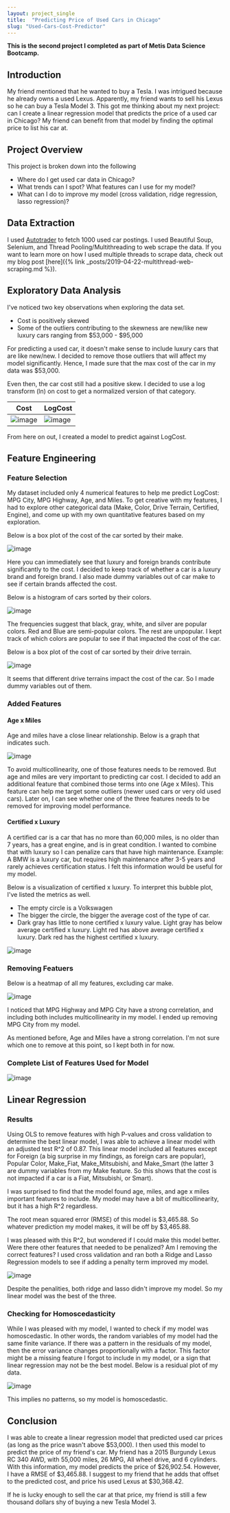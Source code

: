 ```yaml
---
layout: project_single
title:  "Predicting Price of Used Cars in Chicago"
slug: "Used-Cars-Cost-Predictor"
---
```


**This is the second project I completed as part of Metis Data Science Bootcamp.**

## Introduction

My friend mentioned that he wanted to buy a Tesla. I was intrigued because he already owns a used Lexus. Apparently, my friend wants to sell his Lexus so he can buy a Tesla Model 3. This got me thinking about my next project: can I create a linear regression model that predicts the price of a used car in Chicago? My friend can benefit from that model by finding the optimal price to list his car at. 

## Project Overview

This project is broken down into the following

* Where do I get used car data in Chicago?
* What trends can I spot? What features can I use for my model?
* What can I do to improve my model (cross validation, ridge regression, lasso regression)? 

## Data Extraction

I used [Autotrader](https://www.autotrader.com/) to fetch 1000 used car postings. I used Beautiful Soup, Selenium, and Thread Pooling/Multithreading to web scrape the data. If you want to learn more on how I used multiple threads to scrape data, check out my blog post  [here]({% link _posts/2019-04-22-multithread-web-scraping.md %}).

## Exploratory Data Analysis

I've noticed two key observations when exploring the data set.

* Cost is positively skewed
* Some of the outliers contributing to the skewness are new/like new luxury cars ranging from $53,000 - $95,000

For predicting a used car, it doesn't make sense to include luxury cars that are like new/new. I decided to remove those outliers that will affect my model significantly. Hence, I made sure that the max cost of the car in my data was $53,000.

Even then, the car cost still had a positive skew. I decided to use a log transform (ln) on cost to get a normalized version of that category. 

| Cost     | LogCost |
| ---      | ---       |
| ![image]({{site.url}}/images/projects/used-cars/Cost_Distplot.png) | ![image]({{site.url}}/images/projects/used-cars/LogCost_Distplot.png)         |

From here on out, I created a model to predict against LogCost. 

## Feature Engineering

### Feature Selection

My dataset included only 4 numerical features to help me predict LogCost: MPG City, MPG Highway, Age, and Miles. To get creative with my features, I had to explore other categorical data (Make, Color, Drive Terrain, Certified, Engine), and come up with my own quantitative features based on my exploration. 

Below is a box plot of the cost of the car sorted by their make.

![image]({{site.url}}/images/projects/used-cars/Make_Box_Plot.png)

Here you can immediately see that luxury and foreign brands contribute significantly to the cost. I decided to keep track of whether a car is a luxury brand and foreign brand. I also made dummy variables out of car make to see if certain brands affected the cost. 

Below is a histogram of cars sorted by their colors. 

![image]({{site.url}}/images/projects/used-cars/Color_Bar_Chart.png)

The frequencies suggest that black, gray, white, and silver are popular colors. Red and Blue are semi-popular colors. The rest are unpopular. I kept track of which colors are popular to see if that impacted the cost of the car. 

Below is a box plot of the cost of car sorted by their drive terrain. 

![image]({{site.url}}/images/projects/used-cars/Drive_Terrain_Box_Plot.png)

It seems that different drive terrains impact the cost of the car. So I made dummy variables out of them. 

### Added Features

#### Age x Miles

Age and miles have a close linear relationship. Below is a graph that indicates such.

![image]({{site.url}}/images/projects/used-cars/Age_vs_Miles.png)

To avoid multicollinearity, one of those features needs to be removed. But age and miles are very important to predicting car cost. I decided to add an additional feature that combined those terms into one (Age x Miles). This feature can help me target some outliers (newer used cars or very old used cars). Later on, I can see whether one of the three features needs to be removed for improving model performance. 

#### Certified x Luxury

A certified car is a car that has no more than 60,000 miles, is no older than 7 years, has a great engine, and is in great condition. I wanted to combine that with luxury so I can penalize cars that have high maintenance. Example: A BMW is a luxury car, but requires high maintenance after 3-5 years and rarely achieves certification status. I felt this information would be useful for my model.

Below is a visualization of certified x luxury. To interpret this bubble plot, I've listed the metrics as well.

* The empty circle is a Volkswagen
* The bigger the circle, the bigger the average cost of the type of car.
* Dark gray has little to none certified x luxury value. Light gray has below average certified x luxury. Light red has above average certified x luxury. Dark red has the highest certified x luxury. 

![image]({{site.url}}/images/projects/used-cars/Certified_x_Luxury.png)

### Removing Featuers

Below is a heatmap of all my features, excluding car make. 

![image]({{site.url}}/images/projects/used-cars/Heatmap.png)

I noticed that MPG Highway and MPG City have a strong correlation, and including both includes multicollinearity in my model. I ended up removing MPG City from my model. 

As mentioned before, Age and Miles have a strong correlation. I'm not sure which one to remove at this point, so I kept both in for now. 

### Complete List of Features Used for Model

![image]({{site.url}}/images/projects/used-cars/Feature_Table.png)

## Linear Regression

### Results
Using OLS to remove features with high P-values and cross validation to determine the best linear model, I was able to achieve a linear model with an adjusted test R^2 of 0.87. This linear model included all features except for Foreign (a big surprise in my findings, as foreign cars are popular), Popular Color, Make_Fiat, Make_Mitsubishi, and Make_Smart (the latter 3 are dummy variables from my Make feature. So this shows that the cost is not impacted if a car is a Fiat, Mitsubishi, or Smart). 

I was surprised to find that the model found age, miles, and age x miles important features to include. My model may have a bit of multicollinearity, but it has a high R^2 regardless.

The root mean squared error (RMSE) of this model is $3,465.88. So whatever prediction my model makes, it will be off by $3,465.88. 

I was pleased with this R^2, but wondered if I could make this model better. Were there other features that needed to be penalized? Am I removing the correct features? I used cross validation and ran both a Ridge and Lasso Regression models to see if adding a penalty term improved my model. 

![image]({{site.url}}/images/projects/used-cars/Regression_Comparision_Table.png)


Despite the penalities, both ridge and lasso didn't improve my model. So my linear model was the best of the three.

### Checking for Homoscedasticity
While I was pleased with my model, I wanted to check if my model was homoscedastic. In other words, the random variables of my model had the same finite variance. If there was a pattern in the residuals of my model, then the error variance changes proportionally with a factor. This factor might be a missing feature I forgot to include in my model, or a sign that linear regression may not be the best model. Below is a residual plot of my data. 

![image]({{site.url}}/images/projects/used-cars/Residual_Plot.png)

This implies no patterns, so my model is homoscedastic. 

## Conclusion

I was able to create a linear regression model that predicted used car prices (as long as the price wasn't above $53,000). I then used this model to predict the price of my friend's car. My friend has a 2015 Burgundy Lexus RC 340 AWD, with 55,000 miles, 26 MPG, All wheel drive, and 6 cylinders. With this information, my model predicts the price of $26,902.54. However, I have a RMSE of $3,465.88. I suggest to my friend that he adds that offset to the predicted cost, and price his used Lexus at $30,368.42.

If he is lucky enough to sell the car at that price, my friend is still a few thousand dollars shy of buying a new Tesla Model 3. 








